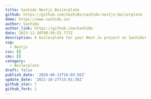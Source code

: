 ```yaml
---
title: Sashido Nextjs Boilerplate
github: https://github.com/SashiDo/sashido-nextjs-boilerplate
demo: https://www.sashido.io/
author: SashiDo
author_link: https://github.com/SashiDo
date: 2023-11-30T08:59:53.777Z
description: A boilerplate for your Next.Js project on SashiDo!
ssg:
  - Nextjs
css: []
cms: []
category:
  - Boilerplate
draft: false
publish_date: '2020-08-13T16:03:56Z'
update_date: '2021-10-27T15:01:38Z'
github_star: 7
github_fork: 1
---
```


